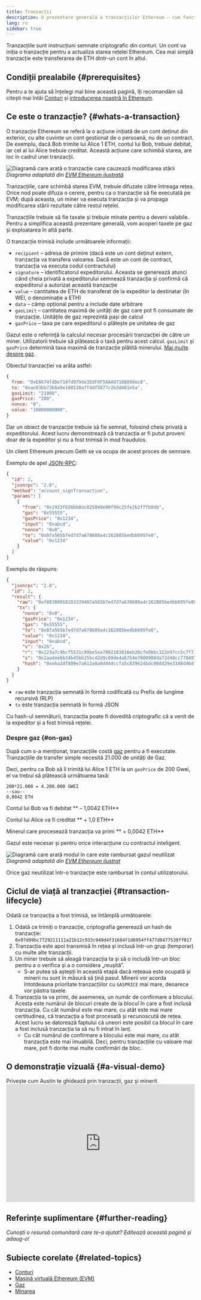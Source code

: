 ```yaml
---
title: Tranzacții
description: O prezentare generală a tranzacțiilor Ethereum – cum funcționează, structura datelor și cum să le trimiți printr-o aplicație.
lang: ro
sidebar: true
---
```


Tranzacțiile sunt instrucțiuni semnate criptografic din conturi. Un cont va iniția o tranzacție pentru a actualiza starea rețelei Ethereum. Cea mai simplă tranzacție este transferarea de ETH dintr-un cont în altul.

<!-- TODO explain these 2 types of transactions -->
<!-- There are two types of transactions: those which result in message calls and those which result in contract creation. -->
<!-- Contract creation results in the creation of a new contract account containing compiled smart contract bytecode. Whenever another account makes a message call to that contract, it executes its bytecode. -->

## Condiții prealabile {#prerequisites}

Pentru a te ajuta să înțelegi mai bine această pagină, îți recomandăm să citești mai întâi [Conturi](/en/developers/docs/accounts/) și [introducerea noastră în Ethereum](/en/developers/docs/intro-to-ethereum/).

## Ce este o tranzacție? {#whats-a-transaction}

O tranzacție Ethereum se referă la o acțiune inițiată de un cont deținut din exterior, cu alte cuvinte un cont gestionat de o persoană, nu de un contract. De exemplu, dacă Bob trimite lui Alice 1 ETH, contul lui Bob, trebuie debitat, iar cel al lui Alice trebuie creditat. Această acțiune care schimbă starea, are loc în cadrul unei tranzacții.

![Diagramă care arată o tranzacție care cauzează modificarea stării](./tx.png) _Diagrama adaptată din [EVM Ethereum ilustrată](https://takenobu-hs.github.io/downloads/ethereum_evm_illustrated.pdf)_

Tranzacțiile, care schimbă starea EVM, trebuie difuzate către întreaga rețea. Orice nod poate difuza o cerere, pentru ca o tranzacție să fie executată pe EVM; după aceasta, un miner va executa tranzacția și va propaga modificarea stării rezultate către restul rețelei.

Tranzacțiile trebuie să fie taxate și trebuie minate pentru a deveni valabile. Pentru a simplifica această prezentare generală, vom acoperi taxele pe gaz și exploatarea în altă parte.

O tranzacție trimisă include următoarele informații:

- `recipient` – adresa de primire (dacă este un cont deținut extern, tranzacția va transfera valoarea. Dacă este un cont de contract, tranzacția va executa codul contractului)
- `signature` – identificatorul expeditorului. Aceasta se generează atunci când cheia privată a expeditorului semnează tranzacția și confirmă că expeditorul a autorizat această tranzacție
- `value` – cantitatea de ETH de transferat de la expeditor la destinatar (în WEI, o denominație a ETH)
- `data` – câmp opțional pentru a include date arbitrare
- `gasLimit` – cantitatea maximă de unități de gaz care pot fi consumate de tranzacție. Unitățile de gaz reprezintă pași de calcul
- `gasPrice` – taxa pe care expeditorul o plătește pe unitatea de gaz

Gazul este o referință la calculul necesar procesării tranzacției de către un miner. Utilizatorii trebuie să plătească o taxă pentru acest calcul. `gasLimit` și `gasPrice` determină taxa maximă de tranzacție plătită minerului. [Mai multe despre gaz](/en/developers/docs/gas/).

Obiectul tranzacției va arăta astfel:

```js
{
  from: "0xEA674fdDe714fd979de3EdF0F56AA9716B898ec8",
  to: "0xac03bb73b6a9e108530aff4df5077c2b3d481e5a",
  gasLimit: "21000",
  gasPrice: "200",
  nonce: "0",
  value: "10000000000",
}
```

Dar un obiect de tranzacție trebuie să fie semnat, folosind cheia privată a expeditorului. Acest lucru demonstrează că tranzacția ar fi putut proveni doar de la expeditor și nu a fost trimisă în mod fraudulos.

Un client Ethereum precum Geth se va ocupa de acest proces de semnare.

Exemplu de apel [JSON-RPC](https://eth.wiki/json-rpc/API):

```json
{
  "id": 2,
  "jsonrpc": "2.0",
  "method": "account_signTransaction",
  "params": [
    {
      "from": "0x1923f626bb8dc025849e00f99c25fe2b2f7fb0db",
      "gas": "0x55555",
      "gasPrice": "0x1234",
      "input": "0xabcd",
      "nonce": "0x0",
      "to": "0x07a565b7ed7d7a678680a4c162885bedbb695fe0",
      "value": "0x1234"
    }
  ]
}
```

Exemplu de răspuns:

```json
{
  "jsonrpc": "2.0",
  "id": 2,
  "result": {
    "raw": "0xf88380018203339407a565b7ed7d7a678680a4c162885bedbb695fe080a44401a6e4000000000000000000000000000000000000000000000000000000000000001226a0223a7c9bcf5531c99be5ea7082183816eb20cfe0bbc322e97cc5c7f71ab8b20ea02aadee6b34b45bb15bc42d9c09de4a6754e7000908da72d48cc7704971491663",
    "tx": {
      "nonce": "0x0",
      "gasPrice": "0x1234",
      "gas": "0x55555",
      "to": "0x07a565b7ed7d7a678680a4c162885bedbb695fe0",
      "value": "0x1234",
      "input": "0xabcd",
      "v": "0x26",
      "r": "0x223a7c9bcf5531c99be5ea7082183816eb20cfe0bbc322e97cc5c7f71ab8b20e",
      "s": "0x2aadee6b34b45bb15bc42d9c09de4a6754e7000908da72d48cc7704971491663",
      "hash": "0xeba2df809e7a612a0a0d444ccfa5c839624bdc00dd29e3340d46df3870f8a30e"
    }
  }
}
```

- `raw` este tranzacția semnată în formă codificată cu Prefix de lungime recursivă (RLP)
- `tx` este tranzacția semnată în formă JSON

Cu hash-ul semnăturii, tranzacția poate fi dovedită criptografic că a venit de la expeditor și a fost trimisă rețelei.

### Despre gaz {#on-gas}

După cum s-a menționat, tranzacțiile costă [gaz](/developers/docs/gas/) pentru a fi executate. Tranzacțiile de transfer simple necesită 21.000 de unități de Gaz.

Deci, pentru ca Bob să îi trimită lui Alice 1 ETH la un `gasPrice` de 200 Gwei, el va trebui să plătească următoarea taxă:

```
200*21.000 = 4.200.000 GWEI
--sau--
0,0042 ETH
```

Contul lui Bob va fi debitat ** – 1,0042 ETH**

Contul lui Alice va fi creditat ** + 1,0 ETH**

Minerul care procesează tranzacția va primi ** + 0,0042 ETH**

Gazul este necesar și pentru orice interacțiune cu contractul inteligent.

![Diagramă care arată modul în care este rambursat gazul neutilizat](./gas-tx.png) _Diagramă adaptată din [EVM Ethereum ilustrat ](https://takenobu-hs.github.io/downloads/ethereum_evm_illustrated.pdf)_

Orice gaz neutilizat într-o tranzacție este rambursat în contul utilizatorului.

## Ciclul de viață al tranzacției {#transaction-lifecycle}

Odată ce tranzacția a fost trimisă, se întâmplă următoarele:

1. Odată ce trimiți o tranzacție, criptografia generează un hash de tranzacție: `0x97d99bc7729211111a21b12c933c949d4f31684f1d6954ff477d0477538ff017`
2. Tranzacția este apoi transmisă în rețea și inclusă într-un grup (temporar) cu ​​multe alte tranzacții.
3. Un miner trebuie să aleagă tranzacția ta și să o includă într-un bloc pentru a o verifica și a o considera „reușită”.
   - S-ar putea să aștepți în această etapă dacă rețeaua este ocupată și minerii nu sunt în măsură să țină pasul. Minerii vor acorda întotdeauna prioritate tranzacțiilor cu `GASPRICE` mai mare, deoarece vor păstra taxele.
4. Tranzacția ta va primi, de asemenea, un număr de confirmare a blocului. Acesta este numărul de blocuri create de la blocul în care a fost inclusă tranzacția. Cu cât numărul este mai mare, cu atât este mai mare certitudinea, că tranzacția a fost procesată și recunoscută de rețea. Acest lucru se datorează faptului că uneori este posibil ca blocul în care a fost inclusă tranzacția ta să nu fi intrat în lanț.
   - Cu cât numărul de confirmare a blocului este mai mare, cu atât tranzacția este mai imuabilă. Deci, pentru tranzacțiile cu valoare mai mare, pot fi dorite mai multe confirmări de bloc.

<!-- **State change**

FROM THE WHITEPAPER:

1. Check if the transaction is well-formed (ie. has the right number of values), the signature is valid, and the nonce matches the nonce in the sender's account. If not, return an error.
2. Calculate the transaction fee as `STARTGAS * GASPRICE`, and determine the sending address from the signature. Subtract the fee from the sender's account balance and increment the sender's nonce. If there is not enough balance to spend, return an error.
3. Initialize `GAS = STARTGAS`, and take off a certain quantity of gas per byte to pay for the bytes in the transaction.
4. Transfer the transaction value from the sender's account to the receiving account. If the receiving account does not yet exist, create it. If the receiving account is a contract, run the contract's code either to completion or until the execution runs out of gas.
5. If the value transfer failed because the sender did not have enough money, or the code execution ran out of gas, revert all state changes except the payment of the fees, and add the fees to the miner's account.
6. Otherwise, refund the fees for all remaining gas to the sender, and send the fees paid for gas consumed to the miner.
 -->
<!-- ## Failed transactions

A transaction can fail for a number of reasons:

- Not enough gas
  - The gas limit is too low
- Reverted -->

<!-- ## Messages

Messages are like transactions between contract accounts but they're not added to the blockchain. They allow smart contracts to call other contracts and trigger their execution.

FROM WHITEPAPER:

A message is produced when a contract currently executing code executes the `CALL` opcode, which produces and executes a message. Like a transaction, a message leads to the recipient account running its code. Thus, contracts can have relationships with other contracts in exactly the same way that external actors can.

@Sam Richards help me understand messages please :D

```
// FROM SOLIDITY DOCS
Contracts can call other contracts or send ether to non-contract accounts by the means of message calls. Message calls are similar to transactions, in that they have a source, a target, data payload, Ether, gas and return data. In fact, every transaction consists of a top-level message call which in turn can create further message calls.

A contract can decide how much of its remaining gas should be sent with the inner message call and how much it wants to retain. If an out-of-gas exception happens in the inner call (or any other exception), this will be signalled by an error value put onto the stack. In this case, only the gas sent together with the call is used up. In Solidity, the calling contract causes a manual exception by default in such situations, so that exceptions “bubble up” the call stack.

As already said, the called contract (which can be the same as the caller) will receive a freshly cleared instance of memory and has access to the call payload - which will be provided in a separate area called the calldata. After it has finished execution, it can return data which will be stored at a location in the caller’s memory preallocated by the caller.

Calls are limited to a depth of 1024, which means that for more complex operations, loops should be preferred over recursive calls.
```

<!-- Feels like this should maybe form a more advanced/complex doc that sits under transactions. Stuff like Ethers and providers need some sort of intro-->

<!-- ## How to send a transaction -->

<!-- `web3.eth.sendTransaction(transactionObject [, callback])` -->

<!-- Using Ethers and a provider... -->

<!-- ```js
// We require a provider to send transactions
let provider = ethers.getDefaultProvider()

let privateKey =
  "0x3141592653589793238462643383279502884197169399375105820974944592"
let wallet = new ethers.Wallet(privateKey, provider)

let amount = ethers.utils.parseEther("1.0")

let tx = {
  to: "0x88a5c2d9919e46f883eb62f7b8dd9d0cc45bc290",
  // ... or supports ENS names
  // to: "ricmoo.firefly.eth",

  // We must pass in the amount as wei (1 ether = 1e18 wei), so we
  // use this convenience function to convert ether to wei.
  value: ethers.utils.parseEther("1.0"),
}

let sendPromise = wallet.sendTransaction(tx)

sendPromise.then((tx) => {
  console.log(tx)
  // {
  //    // All transaction fields will be present
  //    "nonce", "gasLimit", "pasPrice", "to", "value", "data",
  //    "from", "hash", "r", "s", "v"
  // }
})
``` -->

<!-- **Transaction requests**

Ethers

```js
{
    // Required unless deploying a contract (in which case omit)
    to: addressOrName,  // the target address or ENS name

    // These are optional/meaningless for call and estimateGas
    nonce: 0,           // the transaction nonce
    gasLimit: 0,        // the maximum gas this transaction may spend
    gasPrice: 0,        // the price (in wei) per unit of gas

    // These are always optional (but for call, data is usually specified)
    data: "0x",         // extra data for the transaction, or input for call
    value: 0,           // the amount (in wei) this transaction is sending
    chainId: 3          // the network ID; usually added by a signer
}
``` -->

<!-- **Transaction response**

```js
{
    // Only available for mined transactions
    blockHash: "0x7f20ef60e9f91896b7ebb0962a18b8defb5e9074e62e1b6cde992648fe78794b",
    blockNumber: 3346463,
    timestamp: 1489440489,

    // Exactly one of these will be present (send vs. deploy contract)
    // They will always be a properly formatted checksum address
    creates: null,
    to: "0xc149Be1bcDFa69a94384b46A1F91350E5f81c1AB",

    // The transaction hash
    hash: "0xf517872f3c466c2e1520e35ad943d833fdca5a6739cfea9e686c4c1b3ab1022e",

    // See above "Transaction Requests" for details
    data: "0x",
    from: "0xEA674fdDe714fd979de3EdF0F56AA9716B898ec8",
    gasLimit: utils.bigNumberify("90000"),
    gasPrice: utils.bigNumberify("21488430592"),
    nonce: 0,
    value: utils.parseEther(1.0017071732629267),

    // The chain ID; 0 indicates replay-attack vulnerable
    // (eg. 1 = Homestead mainnet, 3 = Ropsten testnet)
    chainId: 1,

    // The signature of the transaction (TestRPC may fail to include these)
    r: "0x5b13ef45ce3faf69d1f40f9d15b0070cc9e2c92f3df79ad46d5b3226d7f3d1e8",
    s: "0x535236e497c59e3fba93b78e124305c7c9b20db0f8531b015066725e4bb31de6",
    v: 37,

    // The raw transaction (TestRPC may be missing this)
    raw: "0xf87083154262850500cf6e0083015f9094c149be1bcdfa69a94384b46a1f913" +
           "50e5f81c1ab880de6c75de74c236c8025a05b13ef45ce3faf69d1f40f9d15b0" +
           "070cc9e2c92f3df79ad46d5b3226d7f3d1e8a0535236e497c59e3fba93b78e1" +
           "24305c7c9b20db0f8531b015066725e4bb31de6"
}
``` -->

<!-- ## How are transactions protected/safe? -->

## O demonstrație vizuală {#a-visual-demo}

Privește cum Austin te ghidează prin tranzacții, gaz și minerit. <iframe width="100%" height="315" src="https://www.youtube.com/embed/er-0ihqFQB0" frameborder="0" allow="accelerometer; autoplay; clipboard-write; encrypted-media; gyroscope; picture-in-picture" allowfullscreen mark="crwd-mark"></iframe>

## Referințe suplimentare {#further-reading}

_Cunoști o resursă comunitară care te-a ajutat? Editează această pagină și adaug-o!_

## Subiecte corelate {#related-topics}

- [Conturi](/en/developers/docs/accounts/)
- [Mașină virtuală Ethereum (EVM)](/en/developers/docs/evm/)
- [Gaz](/en/developers/docs/gas/)
- [Minarea](/en/developers/docs/consensus-mechanisms/pow/mining/)
